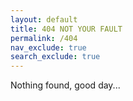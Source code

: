 ```yaml
---
layout: default
title: 404 NOT YOUR FAULT
permalink: /404
nav_exclude: true
search_exclude: true
---
```


<script type="text/javascript">
  setTimeout(function () {
    window.location.replace("/");
  }, 5000);
</script>

<span id="jinrishici-sentence">Nothing found, good day...</span>
<script src="https://sdk.jinrishici.com/v2/browser/jinrishici.js" charset="utf-8"></script>
